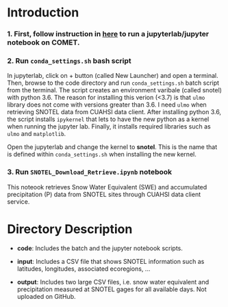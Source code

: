 # Introduction

### 1. First, follow instruction in [here](https://github.com/igarousi/XSEDE/tree/master/run_notebooks_on_comet) to run a jupyterlab/jupyter notebook on COMET.

### 2. Run `conda_settings.sh` bash script 
In jupyterlab, click on + button (called New Launcher) and open a terminal. Then, browse to the code directory and run `conda_settings.sh` batch script from the terminal. The script creates an environment varibale (called snotel) with python 3.6. The reason for installing this verion (<3.7) is that `ulmo` library does not come with versions greater than 3.6. I need `ulmo` when retrieving SNOTEL data from CUAHSI data client. After installing python 3.6, the script installs `ipykernel` that lets to have the new python as a kernel when running the jupyter lab. Finally, it installs required libraries such as `ulmo` and `matplotlib`. 

Open the jupyterlab and change the kernel to **snotel**. This is the name that is defined within `conda_settings.sh` when installing the new kernel.

### 3. Run `SNOTEL_Download_Retrieve.ipynb` notebook
This noteook retrieves Snow Water Equivalent (SWE) and accumulated precipitation (P) data from SNOTEL sites through CUAHSI data client service. 

# Directory Description

* **code**: Includes the batch and the jupyter notebook scripts.

* **input**: Includes a CSV file that shows SNOTEL information such as latitudes, longitudes, associated ecoregions, ...

* **output**: Includes two large CSV files, i.e. snow water equivalent and precipitation measured at SNOTEL gages for all available days. Not uploaded on GitHub. 


